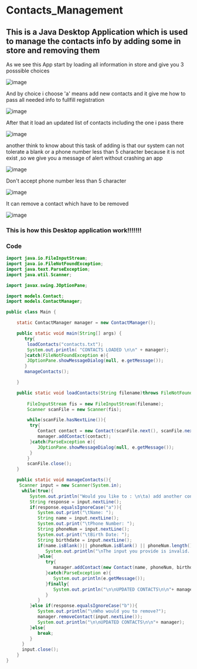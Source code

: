 # Contacts_Management
## This is a Java Desktop Application which is used to manage the contacts info by adding some  in store and removing them

As we see this App start by loading all information in store and give you 3 posssible choices 

![image](https://user-images.githubusercontent.com/103323625/193466342-c39e3746-aa04-4636-b4a7-1192ef5959d6.png)

And by choice i choose 'a' means add new contacts and it give me how to pass all needed info to fullfill registration

![image](https://user-images.githubusercontent.com/103323625/193466399-1c6c7dd1-3c74-4ab5-88aa-45a2ca9cdb00.png)

After that it load an updated list of contacts including the one i pass there

![image](https://user-images.githubusercontent.com/103323625/193466503-bb51b69f-97de-4f9c-b839-6cb1eb37f54a.png)

another think to know about this task of adding is that our system can not tolerate a blank or 
 a phone number less than 5 character because it is not exist ,so we give you a message of alert without crashing an app
 
 ![image](https://user-images.githubusercontent.com/103323625/193466683-c9a42450-5e9f-4bc4-abfe-002d0de237ab.png)

Don't accept phone number less than 5 character

 ![image](https://user-images.githubusercontent.com/103323625/193466755-ce4558f3-269c-49e9-9789-3f5a447566c0.png)

It can remove a contact which have to be removed 

![image](https://user-images.githubusercontent.com/103323625/193466821-bffc3f71-4923-4182-a753-77241a149763.png)

### This is how this Desktop application work!!!!!!!


### Code

```java
import java.io.FileInputStream;
import java.io.FileNotFoundException;
import java.text.ParseException;
import java.util.Scanner;

import javax.swing.JOptionPane;

import models.Contact;
import models.ContactManager;

public class Main {

    static ContactManager manager = new ContactManager();

    public static void main(String[] args) {
       try{
        loadContacts("contacts.txt");
        System.out.println( "CONTACTS LOADED \n\n" + manager);
       }catch(FileNotFoundException e){
        JOptionPane.showMessageDialog(null, e.getMessage());
       }
       manageContacts();

    }

    public static void loadContacts(String filename)throws FileNotFoundException {
        
        FileInputStream fis = new FileInputStream(filename);
        Scanner scanFile = new Scanner(fis);

        while(scanFile.hasNextLine()){
         try{   
            Contact contact = new Contact(scanFile.next(), scanFile.next(), scanFile.next());
            manager.addContact(contact);
         }catch(ParseException e){
            JOptionPane.showMessageDialog(null, e.getMessage());
         }
        }
        scanFile.close();
    }

    public static void manageContacts(){
     Scanner input = new Scanner(System.in);
      while(true){
         System.out.println("Would you like to : \n\ta) add another contact\n\tb) remove a contact \n\tc) exit");
         String response = input.nextLine();
         if(response.equalsIgnoreCase("a")){
            System.out.print("\tName: ");
            String name = input.nextLine();
            System.out.print("\tPhone Number: ");
            String phoneNum = input.nextLine();
            System.out.print("\tBirth Date: ");
            String birthdate = input.nextLine();
            if(name.isBlank()|| phoneNum.isBlank() || phoneNum.length() < 5){
               System.out.println("\nThe input you provide is invalid. Registration Failed!!");
            }else{
               try{
                  manager.addContact(new Contact(name, phoneNum, birthdate));
               }catch(ParseException e){
                  System.out.println(e.getMessage());
               }finally{
                  System.out.println("\n\nUPDATED CONTACTS\n\n"+ manager);
               }
            }
         }else if(response.equalsIgnoreCase("b")){
            System.out.println("\nWho would you to remove?");
            manager.removeContact(input.nextLine());
            System.out.println("\n\nUPDATED CONTACTS\n\n"+ manager);
         }else{
            break;
         }
      }
      input.close();
    }
}


```
